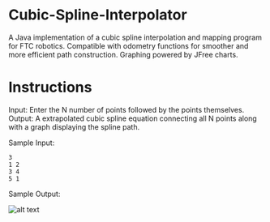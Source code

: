 # Cubic-Spline-Interpolator

A Java implementation of a cubic spline interpolation and mapping program for FTC robotics. Compatible with odometry functions for smoother and more efficient path construction. Graphing powered by JFree charts.

# Instructions

Input: Enter the N number of points followed by the points themselves.
Output: A extrapolated cubic spline equation connecting all N points along with a graph displaying the spline path.

Sample Input:

```
3
1 2
3 4
5 1
```

Sample Output:

![alt text](https://github.com/MrinallU/FTC-Cubic-Spline-Interpolation/blob/main/Capture.JPG?raw=true)
